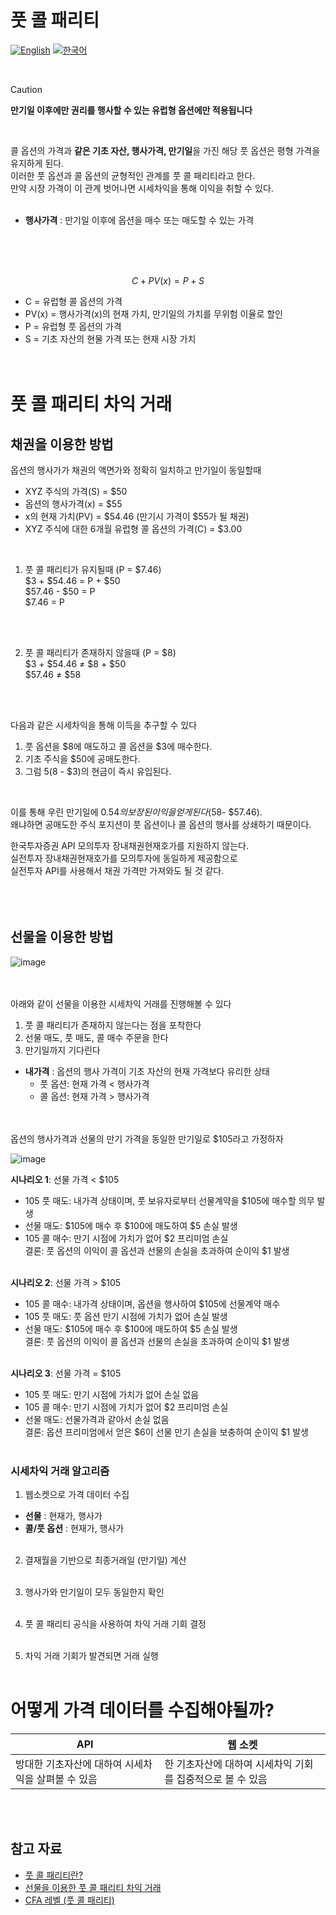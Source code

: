 # 풋 콜 패리티
[![English](https://img.shields.io/badge/lang-English-blue.svg)](https://github.com/juho-creator/Investing/blob/main/EN/PutCallParity.md)
[![한국어](https://img.shields.io/badge/lang-한국어-red.svg)](https://github.com/juho-creator/Investing/blob/main/EN/PutCallParity.md)

</br>

> [!CAUTION]
> **만기일 이후에만 권리를 행사할 수 있는 유럽형 옵션에만 적용됩니다**

</br>

콜 옵션의 가격과 **같은 기초 자산, 행사가격, 만기일**을 가진 해당 풋 옵션은 평형 가격을 유지하게 된다. </br>
이러한 풋 옵션과 콜 옵션의 균형적인 관계를 풋 콜 패리티라고 한다.</br>
만약 시장 가격이 이 관계 벗어나면 시세차익을 통해 이익을 취할 수 있다.
</br></br>


- **행사가격** : 만기일 이후에 옵션을 매수 또는 매도할 수 있는 가격

 </br></br></br>
  
$$ C+PV(x)=P+S $$

- C = 유럽형 콜 옵션의 가격
- PV(x) = 행사가격(x)의 현재 가치, 만기일의 가치를 무위험 이율로 할인
- P = 유럽형 풋 옵션의 가격
- S = 기초 자산의 현물 가격 또는 현재 시장 가치
</br></br></br>

# 풋 콜 패리티 차익 거래
## 채권을 이용한 방법 

 옵션의 행사가가 채권의 액면가와 정확히 일치하고 만기일이 동일할때
- XYZ 주식의 가격(S) = $50
- 옵션의 행사가격(x) = $55
- x의 현재 가치(PV) = $54.46 (만기시 가격이 $55가 될 채권)
- XYZ 주식에 대한 6개월 유럽형 콜 옵션의 가격(C) = $3.00

</br>

1. 풋 콜 패리티가 유지될때 (P = $7.46)</br>
$3 + $54.46 = P + $50 </br>
$57.46 - $50 = P </br>
$7.46 = P </br>
</br>
</br>


2. 풋 콜 패리티가 존재하지 않을때 (P = $8)</br>
$3 + $54.46 ≠ $8 + $50 </br>
$57.46 ≠ $58 </br>
</br>
</br>

다음과 같은 시세차익을 통해 이득을 추구할 수 있다 
1. 풋 옵션을 $8에 매도하고 콜 옵션을 $3에 매수한다.  
2. 기초 주식을 $50에 공매도한다.
3. 그럼 $5($8 - $3)의 현금이 즉시 유입된다.
</br>

이를 통해 우린 만기일에 $0.54의 보장된 이익을 얻게 된다($58- $57.46).</br>
왜냐하면 공매도한 주식 포지션이 풋 옵션이나 콜 옵션의 행사를 상쇄하기 때문이다.

한국투자증권 API 모의투자 장내채권현재호가를 지원하지 않는다. </br>
실전투자 장내채권현재호가를 모의투자에 동일하게 제공함으로</br>
실전투자 API를 사용해서 채권 가격만 가져와도 될 것 같다.
</br></br></br></br>

## 선물을 이용한 방법
![image](https://github.com/user-attachments/assets/882a7b6e-6f45-42f1-9399-9aebe1842d53)
</br></br></br>

아래와 같이 선물을 이용한 시세차익 거래를 진행해볼 수 있다
1. 풋 콜 패리티가 존재하지 않는다는 점을 포착한다
2. 선물 매도, 풋 매도, 콜 매수 주문을 한다
3. 만기일까지 기다린다

- **내가격** :  옵션의 행사 가격이 기초 자산의 현재 가격보다 유리한 상태
    - 풋 옵션: 현재 가격 < 행사가격
    - 콜 옵션: 현재 가격 > 행사가격
</br></br></br>


옵션의 행사가격과 선물의 만기 가격을 동일한 만기일로 $105라고 가정하자
</br>

![image](https://github.com/user-attachments/assets/e63a7a87-57a9-4d7c-b651-852edf2fa3d3)

**시나리오 1**: 선물 가격 < $105  
- 105 풋 매도: 내가격 상태이며, 풋 보유자로부터 선물계약을 $105에 매수할 의무 발생  
- 선물 매도: $105에 매수 후 $100에 매도하여 $5 손실 발생  
- 105 콜 매수: 만기 시점에 가치가 없어 $2 프리미엄 손실  
결론: 풋 옵션의 이익이 콜 옵션과 선물의 손실을 초과하여 순이익 $1 발생
</br></br>

**시나리오 2**: 선물 가격 > $105  
- 105 콜 매수: 내가격 상태이며, 옵션을 행사하여 $105에 선물계약 매수  
- 105 풋 매도: 풋 옵션 만기 시점에 가치가 없어 손실 발생  
- 선물 매도: $105에 매수 후 $100에 매도하여 $5 손실 발생  
결론: 풋 옵션의 이익이 콜 옵션과 선물의 손실을 초과하여 순이익 $1 발생
</br></br>

**시나리오 3**: 선물 가격 = $105  
- 105 풋 매도: 만기 시점에 가치가 없어 손실 없음  
- 105 콜 매수: 만기 시점에 가치가 없어 $2 프리미엄 손실  
- 선물 매도: 선물가격과 같아서 손실 없음  
결론: 옵션 프리미엄에서 얻은 $6이 선물 만기 손실을 보충하여 순이익 $1 발생
</br></br>

### 시세차익 거래 알고리즘
1. 웹소켓으로 가격 데이터 수집
- **선물** :  현재가, 행사가
- **콜/풋 옵션** : 현재가, 행사가
</br> </br> 

2. 결재월을 기반으로 최종거래일 (만기일) 계산
</br></br> 

3. 행사가와 만기일이 모두 동일한지 확인
</br></br> 


4. 풋 콜 패리티 공식을 사용하여 차익 거래 기회 결정
</br></br> 


5. 차익 거래 기회가 발견되면 거래 실행
</br></br> 


# 어떻게 가격 데이터를 수집해야될까? 
| API | 웹 소켓 | 
| -------- | -------- |
| 방대한 기초자산에 대하여 시세차익을 살펴볼 수 있음 | 한 기초자산에 대하여 시세차익 기회를 집중적으로 볼 수 있음 |

</br></br>

## 참고 자료
- [풋 콜 패리티란?](https://www.investopedia.com/terms/p/putcallparity.asp)
- [선물을 이용한 풋 콜 패리티 차익 거래](https://www.cmegroup.com/education/courses/introduction-to-options/put-call-parity.html)
- [CFA 레벨 (풋 콜 패리티)](https://www.youtube.com/watch?v=SbkvkU7-dEA&ab_channel=PrepNuggets)
